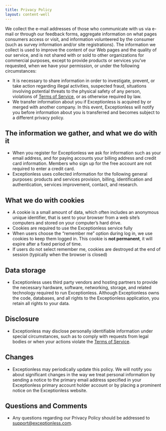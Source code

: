 ```yaml
---
title: Privacy Policy
layout: content-well
---
```


We collect the e-mail addresses of those who communicate with us via e-mail or through our feedback forms, aggregate information on what pages consumers access or visit, and information volunteered by the consumer (such as survey information and/or site registrations). The information we collect is used to improve the content of our Web pages and the quality of our service, and is not shared with or sold to other organizations for commercial purposes, except to provide products or services you’ve requested, when we have your permission, or under the following circumstances:

* It is necessary to share information in order to investigate, prevent, or take action regarding illegal activities, suspected fraud, situations involving potential threats to the physical safety of any person, violations of [Terms of Service](/terms), or as otherwise required by law.
* We transfer information about you if Exceptionless is acquired by or merged with another company. In this event, Exceptionless will notify you before information about you is transferred and becomes subject to a different privacy policy.

## The information we gather, and what we do with it

* When you register for Exceptionless we ask for information such as your email address, and for paying accounts your billing address and credit card information. Members who sign up for the free account are not required to enter a credit card.
* Exceptionless uses collected information for the following general purposes: products and services provision, billing, identification and authentication, services improvement, contact, and research.

## What we do with cookies

* A cookie is a small amount of data, which often includes an anonymous unique identifier, that is sent to your browser from a web site’s computers and stored on your computer’s hard drive.
* Cookies are required to use the Exceptionless service fully
* When users choose the “remember me” option during log in, we use cookies to keep them logged in. This cookie is **not permanent**, it will expire after a fixed period of time.
* If users do not select remember me, cookies are destroyed at the end of session (typically when the browser is closed)

## Data storage

* Exceptionless uses third party vendors and hosting partners to provide the necessary hardware, software, networking, storage, and related technology required to run Exceptionless. Although Exceptionless owns the code, databases, and all rights to the Exceptionless application, you retain all rights to your data.

## Disclosure

* Exceptionless may disclose personally identifiable information under special circumstances, such as to comply with requests from legal bodies or when your actions violate the [Terms of Service](/terms).

## Changes

* Exceptionless may periodically update this policy. We will notify you about significant changes in the way we treat personal information by sending a notice to the primary email address specified in your Exceptionless primary account holder account or by placing a prominent notice on the Exceptionless website.

## Questions and Comments

* Any questions regarding our Privacy Policy should be addressed to [support@exceptionless.com](mailto:support@exceptionless.com).
